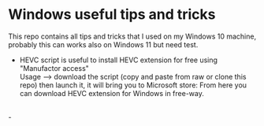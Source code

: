 # Windows useful tips and tricks
This repo contains all tips and tricks that I used on my Windows 10 machine, probably this can works also on Windows 11 but need test. </br>

- HEVC script is useful to install HEVC extension for free using "Manufactor access" </br>
     Usage --> download the script (copy and paste from raw or clone this repo) then launch it, it will bring you to Microsoft store: From here you can download HEVC extension for Windows in free-way. </br>
</br>
- 